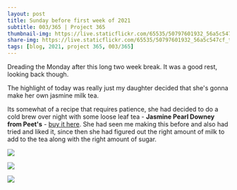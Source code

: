 ```yaml
---
layout: post
title: Sunday before first week of 2021
subtitle: 003/365 | Project 365
thumbnail-img: https://live.staticflickr.com/65535/50797601932_56a5c547cf_b.jpg
share-img: https://live.staticflickr.com/65535/50797601932_56a5c547cf_t.jpg
tags: [blog, 2021, project 365, 003/365]
---
```

Dreading the Monday after this long two week break. It was a good rest, looking back though.

The highlight of today was really just my daughter decided that she's gonna make her own jasmine milk tea. 

Its somewhat of a recipe that requires patience, she had decided to do a cold brew over night with some loose leaf tea - **Jasmine Pearl Downey from Peet's** - <a href="https://www.peets.com/mighty-leaf-tea/all-tea/ml-jasmine-downy-pearls" target=_new>buy it here</a>.  She had seen me making this before and also had tried and liked it, since then she had figured out the right amount of milk to add to the tea along with the right amount of sugar.

<p class="post-img-wrap">
  <img src="https://live.staticflickr.com/65535/50798912712_e03c407119_b.jpg">
</p>
<p class="post-img-wrap">
  <img src="https://live.staticflickr.com/65535/50798796936_3b4f6348e7_b.jpg">
</p>
<p class="post-img-wrap">
  <img src="https://live.staticflickr.com/65535/50797601932_56a5c547cf_b.jpg">
</p>
